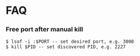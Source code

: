 # FAQ

### Free port after manual kill

```
$ lsof -i :$PORT -- set desired port, e.g. 3000
$ kill $PID -- set discovered PID, e.g. 2227
```

